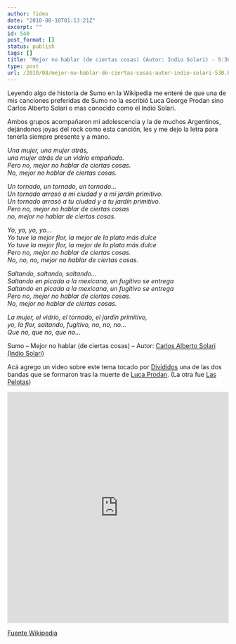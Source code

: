 ```yaml
---
author: fideo
date: "2010-08-10T01:13:21Z"
excerpt: ""
id: 540
post_format: []
status: publish
tags: []
title: 'Mejor no hablar (de ciertas cosas) (Autor: Indio Solari) - 5:30'
type: post
url: /2010/08/mejor-no-hablar-de-ciertas-cosas-autor-indio-solari-530.html
---
```

Leyendo algo de historia de Sumo en la Wikipedia me enteré de que una de mis canciones preferidas de Sumo no la escribió Luca George Prodan sino Carlos Alberto Solari o mas conocido como el Indio Solari.

Ambos grupos acompañaron mi adolescencia y la de muchos Argentinos, dejándonos joyas del rock como esta canción, les y me dejo la letra para tenerla siempre presente y a mano.

*Una mujer, una mujer atrás,*  
*una mujer atrás de un vidrio empañado.*  
*Pero no, mejor no hablar de ciertas cosas.*  
*No, mejor no hablar de ciertas cosas.*

*Un tornado, un tornado, un tornado…*  
*Un tornado arrasó a mi ciudad y a mí jardín primitivo.*  
*Un tornado arrasó a tu ciudad y a tu jardín primitivo.*  
*Pero no, mejor no hablar de ciertas cosas*  
*no, mejor no hablar de ciertas cosas.*

*Yo, yo, yo, yo…*  
*Yo tuve la mejor flor, la mejor de la plata más dulce*  
*Yo tuve la mejor flor, la mejor de la plata más dulce*  
*Pero no, mejor no hablar de ciertas cosas.*  
*No, no, no, mejor no hablar de ciertas cosas.*

*Saltando, saltando, saltando…*  
*Saltando en picada a la mexicana, un fugitivo se entrega*  
*Saltando en picada a la mexicana, un fugitivo se entrega*  
*Pero no, mejor no hablar de ciertas cosas.*  
*No, mejor no hablar de ciertas cosas.*

*La mujer, el vidrio, el tornado, el jardín primitivo,*  
*yo, la flor, saltando, fugitivo, no, no, no…*  
*Que no, que no, que no…*

Sumo – Mejor no hablar (de ciertas cosas) – Autor: [Carlos Alberto Solari (Indio Solari)](https://es.wikipedia.org/wiki/Indio_Solari)

Acá agrego un video sobre este tema tocado por [Divididos](https://es.wikipedia.org/wiki/Divididos) una de las dos bandas que se formaron tras la muerte de [Luca Prodan](https://es.wikipedia.org/wiki/Luca_Prodan). (La otra fue [Las Pelotas](https://es.wikipedia.org/wiki/Las_Pelotas))

<iframe allow="accelerometer; autoplay; clipboard-write; encrypted-media; gyroscope; picture-in-picture; web-share" allowfullscreen="" frameborder="0" height="525" loading="lazy" referrerpolicy="strict-origin-when-cross-origin" src="https://www.youtube.com/embed/VTSKDYeC_dk?feature=oembed" title="Encuentro en el Estudio  - Mejor no hablar de ciertas cosas" width="100%"></iframe>

[Fuente Wikipedia](https://es.wikipedia.org/wiki/Mejor_no_hablar_(de_ciertas_cosas))
